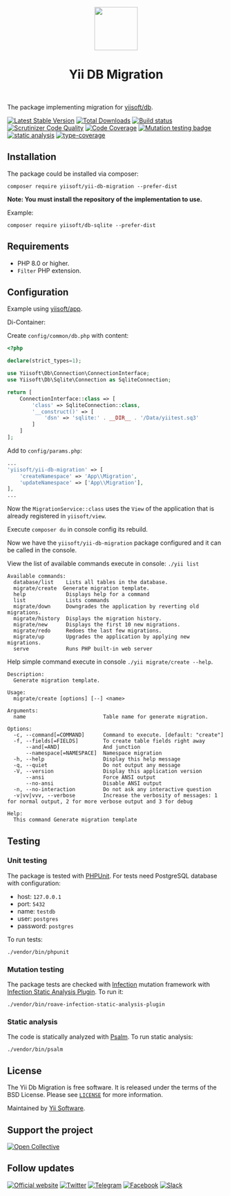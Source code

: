 <p align="center">
    <a href="https://github.com/yiisoft" target="_blank">
        <img src="https://yiisoft.github.io/docs/images/yii_logo.svg" height="100px">
    </a>
    <h1 align="center">Yii DB Migration</h1>
    <br>
</p>

The package implementing migration for [yiisoft/db](https://github.com/yiisoft/db).

[![Latest Stable Version](https://poser.pugx.org/yiisoft/yii-db-migration/v/stable.png)](https://packagist.org/packages/yiisoft/yii-db-migration)
[![Total Downloads](https://poser.pugx.org/yiisoft/yii-db-migration/downloads.png)](https://packagist.org/packages/yiisoft/yii-db-migration)
[![Build status](https://github.com/yiisoft/yii-db-migration/workflows/build/badge.svg)](https://github.com/yiisoft/yii-db-migration/actions?query=workflow%3Abuild)
[![Scrutinizer Code Quality](https://scrutinizer-ci.com/g/yiisoft/yii-db-migration/badges/quality-score.png?b=master)](https://scrutinizer-ci.com/g/yiisoft/yii-db-migration/?branch=master) [![Code Coverage](https://scrutinizer-ci.com/g/yiisoft/yii-db-migration/badges/coverage.png?b=master)](https://scrutinizer-ci.com/g/yiisoft/yii-db-migration/?branch=master)
[![Mutation testing badge](https://img.shields.io/endpoint?style=flat&url=https%3A%2F%2Fbadge-api.stryker-mutator.io%2Fgithub.com%2Fyiisoft%2Fyii-db-migration%2Fmaster)](https://dashboard.stryker-mutator.io/reports/github.com/yiisoft/yii-db-migration/master)
[![static analysis](https://github.com/yiisoft/yii-db-migration/workflows/static%20analysis/badge.svg)](https://github.com/yiisoft/yii-db-migration/actions?query=workflow%3A%22static+analysis%22)
[![type-coverage](https://shepherd.dev/github/yiisoft/yii-db-migration/coverage.svg)](https://shepherd.dev/github/yiisoft/yii-db-migration)

## Installation

The package could be installed via composer:

```shell
composer require yiisoft/yii-db-migration --prefer-dist
```

**Note: You must install the repository of the implementation to use.**

Example:

```shell
composer require yiisoft/db-sqlite --prefer-dist
```

## Requirements

- PHP 8.0 or higher.
- `Filter` PHP extension.

## Configuration

Example using [yiisoft/app](https://github.com/yiisoft/app).

Di-Container:

Create `config/common/db.php` with content:
```php
<?php

declare(strict_types=1);

use Yiisoft\Db\Connection\ConnectionInterface;
use Yiisoft\Db\Sqlite\Connection as SqliteConnection;

return [
    ConnectionInterface::class => [
        'class' => SqliteConnection::class,
        '__construct()' => [
            'dsn' => 'sqlite:' . __DIR__ . '/Data/yiitest.sq3'
        ]
    ]
];
```

Add to `config/params.php`:
```php
...
'yiisoft/yii-db-migration' => [
    'createNamespace' => 'App\\Migration',
    'updateNamespace' => ['App\\Migration'],
],
...
```

Now the `MigrationService::class` uses the `View` of the application that is already registered in `yiisoft/view`.

Execute `composer du` in console config its rebuild.

Now we have the `yiisoft/yii-db-migration` package configured and it can be called in the console.

View the list of available commands execute in console: `./yii list`

```
Available commands:
  database/list    Lists all tables in the database.
  migrate/create  Generate migration template.
  help             Displays help for a command
  list             Lists commands
  migrate/down     Downgrades the application by reverting old migrations.
  migrate/history  Displays the migration history.
  migrate/new      Displays the first 10 new migrations.
  migrate/redo     Redoes the last few migrations.
  migrate/up       Upgrades the application by applying new migrations.
  serve            Runs PHP built-in web server
```

Help simple command execute in console `./yii migrate/create --help`.

```
Description:
  Generate migration template.

Usage:
  migrate/create [options] [--] <name>

Arguments:
  name                         Table name for generate migration.

Options:
  -c, --command[=COMMAND]      Command to execute. [default: "create"]
  -f, --fields[=FIELDS]        To create table fields right away
      --and[=AND]              And junction
      --namespace[=NAMESPACE]  Namespace migration
  -h, --help                   Display this help message
  -q, --quiet                  Do not output any message
  -V, --version                Display this application version
      --ansi                   Force ANSI output
      --no-ansi                Disable ANSI output
  -n, --no-interaction         Do not ask any interactive question
  -v|vv|vvv, --verbose         Increase the verbosity of messages: 1 for normal output, 2 for more verbose output and 3 for debug

Help:
  This command Generate migration template
```

## Testing

### Unit testing

The package is tested with [PHPUnit](https://phpunit.de/). For tests need PostgreSQL database with configuration:

- host: `127.0.0.1`
- port: `5432`
- name: `testdb`
- user: `postgres`
- password: `postgres` 

To run tests:

```shell
./vendor/bin/phpunit
```

### Mutation testing

The package tests are checked with [Infection](https://infection.github.io/) mutation framework with
[Infection Static Analysis Plugin](https://github.com/Roave/infection-static-analysis-plugin). To run it:

```shell
./vendor/bin/roave-infection-static-analysis-plugin
```

### Static analysis

The code is statically analyzed with [Psalm](https://psalm.dev/). To run static analysis:

```shell
./vendor/bin/psalm
```

## License

The Yii Db Migration is free software. It is released under the terms of the BSD License.
Please see [`LICENSE`](./LICENSE.md) for more information.

Maintained by [Yii Software](https://www.yiiframework.com/).

## Support the project

[![Open Collective](https://img.shields.io/badge/Open%20Collective-sponsor-7eadf1?logo=open%20collective&logoColor=7eadf1&labelColor=555555)](https://opencollective.com/yiisoft)

## Follow updates

[![Official website](https://img.shields.io/badge/Powered_by-Yii_Framework-green.svg?style=flat)](https://www.yiiframework.com/)
[![Twitter](https://img.shields.io/badge/twitter-follow-1DA1F2?logo=twitter&logoColor=1DA1F2&labelColor=555555?style=flat)](https://twitter.com/yiiframework)
[![Telegram](https://img.shields.io/badge/telegram-join-1DA1F2?style=flat&logo=telegram)](https://t.me/yii3en)
[![Facebook](https://img.shields.io/badge/facebook-join-1DA1F2?style=flat&logo=facebook&logoColor=ffffff)](https://www.facebook.com/groups/yiitalk)
[![Slack](https://img.shields.io/badge/slack-join-1DA1F2?style=flat&logo=slack)](https://yiiframework.com/go/slack)
